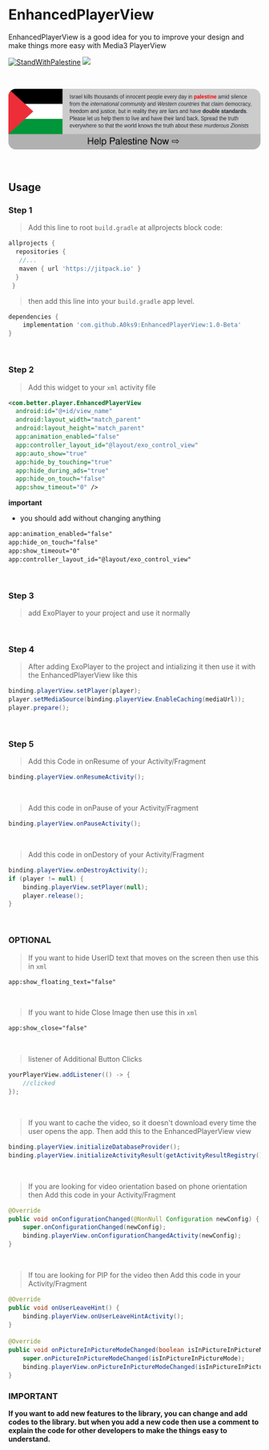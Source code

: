 # EnhancedPlayerView
EnhancedPlayerView is a good idea for you to improve your design and make things more easy with Media3 PlayerView

[![StandWithPalestine](https://raw.githubusercontent.com/karim-eg/StandWithPalestine/main/assets/palestine_badge.svg)](https://github.com/karim-eg/StandWithPalestine)
[![](https://jitpack.io/v/A0ks9/EnhancedPlayerView.svg)](https://jitpack.io/#A0ks9/EnhancedPlayerView)

<br>

[![StandWithPalestine](https://raw.githubusercontent.com/karim-eg/StandWithPalestine/main/assets/palestine_banner.svg)](https://github.com/karim-eg/StandWithPalestine/blob/main/Donate.md)

<br>



## Usage


### Step 1
> Add this line to root `build.gradle` at allprojects block code:
```gradle
allprojects {
  repositories {
   //...
   maven { url 'https://jitpack.io' }
  }
 }
 ```

> then add this line into your `build.gradle` app level.
```gradle
dependencies {
    implementation 'com.github.A0ks9:EnhancedPlayerView:1.0-Beta'
}
```

<br>
  
### Step 2
> Add this widget to your `xml` activity file
```xml
<com.better.player.EnhancedPlayerView
  android:id="@+id/view_name"
  android:layout_width="match_parent"
  android:layout_height="match_parent"
  app:animation_enabled="false"
  app:controller_layout_id="@layout/exo_control_view"
  app:auto_show="true"
  app:hide_by_touching="true"
  app:hide_during_ads="true"
  app:hide_on_touch="false"
  app:show_timeout="0" />
```

**important**
- you should add without changing anything
```xml
app:animation_enabled="false"
app:hide_on_touch="false"
app:show_timeout="0"
app:controller_layout_id="@layout/exo_control_view"
```

<br>

### Step 3
> add ExoPlayer to your project and use it normally

<br>

### Step 4
> After adding ExoPlayer to the project and intializing it then use it with the EnhancedPlayerView like this
```java
binding.playerView.setPlayer(player);
player.setMediaSource(binding.playerView.EnableCaching(mediaUrl));
player.prepare();
```

<br>

### Step 5
> Add this Code in onResume of your Activity/Fragment
```java
binding.playerView.onResumeActivity();
```

<br>

> Add this code in onPause of your Activity/Fragment
```java
binding.playerView.onPauseActivity();
```

<br>

> Add this code in onDestory of your Activity/Fragment
```java
binding.playerView.onDestroyActivity();
if (player != null) {
    binding.playerView.setPlayer(null);
    player.release();
}
```

<br>

### OPTIONAL
> If you want to hide UserID text that moves on the screen then use this in `xml`
```xml
app:show_floating_text="false"
```

<br>

> If you want to hide Close Image then use this in `xml`
```xml
app:show_close="false"
```

<br>

> listener of Additional Button Clicks
```java
yourPlayerView.addListener(() -> {
    //clicked
});
```

<br>

> If you want to cache the video, so it doesn't download every time the user opens the app. Then add this to the EnhancedPlayerView view
```java
binding.playerView.initializeDatabaseProvider();
binding.playerView.initializeActivityResult(getActivityResultRegistry());
```

<br>

> If you are looking for video orientation based on phone orientation then Add this code in your Activity/Fragment
```java
@Override
public void onConfigurationChanged(@NonNull Configuration newConfig) {
    super.onConfigurationChanged(newConfig);
    binding.playerView.onConfigurationChangedActivity(newConfig);
}
```

<br>

> If tou are looking for PIP for the video then Add this code in your Activity/Fragment
```java
@Override
public void onUserLeaveHint() {
    binding.playerView.onUserLeaveHintActivity();
}

@Override
public void onPictureInPictureModeChanged(boolean isInPictureInPictureMode) {
    super.onPictureInPictureModeChanged(isInPictureInPictureMode);
    binding.playerView.onPictureInPictureModeChanged(isInPictureInPictureMode);
}
```


### IMPORTANT
**If you want to add new features to the library, you can change and add codes to the library. but when you add a new code then use a comment to explain the code for other developers to make the things easy to understand.**
